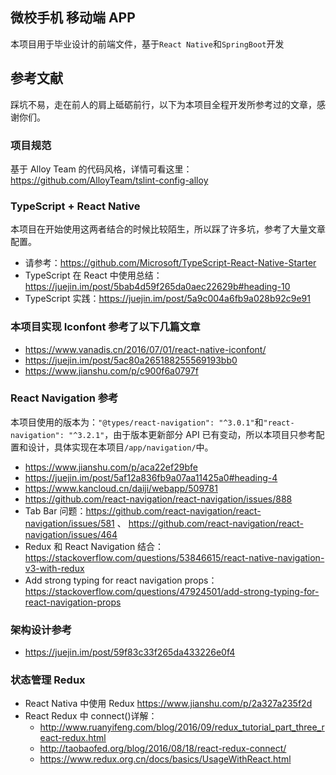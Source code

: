## 微校手机 移动端 APP

本项目用于毕业设计的前端文件，基于`React Native`和`SpringBoot`开发

## 参考文献

踩坑不易，走在前人的肩上砥砺前行，以下为本项目全程开发所参考过的文章，感谢你们。

### 项目规范

基于 Alloy Team 的代码风格，详情可看这里：https://github.com/AlloyTeam/tslint-config-alloy

### TypeScript + React Native

本项目在开始使用这两者结合的时候比较陌生，所以踩了许多坑，参考了大量文章配置。

- 请参考：https://github.com/Microsoft/TypeScript-React-Native-Starter
- TypeScript 在 React 中使用总结：https://juejin.im/post/5bab4d59f265da0aec22629b#heading-10
- TypeScript 实践：https://juejin.im/post/5a9c004a6fb9a028b92c9e91

### 本项目实现 Iconfont 参考了以下几篇文章

- https://www.vanadis.cn/2016/07/01/react-native-iconfont/
- https://juejin.im/post/5ac80a265188255569193bb0
- https://www.jianshu.com/p/c900f6a0797f

### React Navigation 参考

本项目使用的版本为：`"@types/react-navigation": "^3.0.1"`和`"react-navigation": "^3.2.1"`，由于版本更新部分 API 已有变动，所以本项目只参考配置和设计，具体实现在本项目`/app/navigation/`中。

- https://www.jianshu.com/p/aca22ef29bfe
- https://juejin.im/post/5af12a836fb9a07aa11425a0#heading-4
- https://www.kancloud.cn/daiji/webapp/509781
- https://github.com/react-navigation/react-navigation/issues/888
- Tab Bar 问题：https://github.com/react-navigation/react-navigation/issues/581 、 https://github.com/react-navigation/react-navigation/issues/464
- Redux 和 React Navigation 结合： https://stackoverflow.com/questions/53846615/react-native-navigation-v3-with-redux
- Add strong typing for react navigation props： https://stackoverflow.com/questions/47924501/add-strong-typing-for-react-navigation-props

### 架构设计参考

- https://juejin.im/post/59f83c33f265da433226e0f4

### 状态管理 Redux

- React Nativa 中使用 Redux https://www.jianshu.com/p/2a327a235f2d
- React Redux 中 connect()详解：
  - http://www.ruanyifeng.com/blog/2016/09/redux_tutorial_part_three_react-redux.html
  - http://taobaofed.org/blog/2016/08/18/react-redux-connect/
  - https://www.redux.org.cn/docs/basics/UsageWithReact.html
